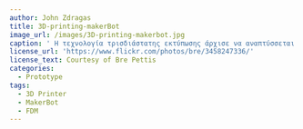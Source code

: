```yaml
---
author: John Zdragas
title: 3D-printing-makerBot
image_url: /images/3D-printing-makerbot.jpg
caption: ' Η τεχνολογία τρισδιάστατης εκτύπωσης άρχισε να αναπτύσσεται από την δεκαετία του 1980 με την χρήση διάφορων διαδικασιών και υλικών. Το 2009 έληξε το δίπλωμα ευρεσιτεχνίας FDM (fused deposition modeling), οπότε ήταν δυνατή η εμπορική χρήση του. Μερικούς μήνες μετά το MakerBot Cubcake CNC εμφανίστηκε στην αγορά ως μια μηχανή ταχείας εκτύπωσης πρωτοτύπων. '
license_url: 'https://www.flickr.com/photos/bre/3458247336/'
license_text: Courtesy of Bre Pettis
categories:
  - Prototype
tags:
  - 3D Printer
  - MakerBot
  - FDM
---  
```

